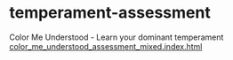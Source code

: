 # temperament-assessment
Color Me Understood - Learn your dominant temperament
[color_me_understood_assessment_mixed.index.html](https://github.com/user-attachments/files/22390125/color_me_understood_assessment_mixed.index.html)


